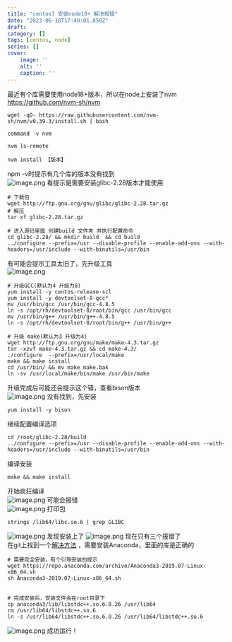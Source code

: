 ```yaml
---
title: "centos7 安装node18+ 解决报错"
date: "2023-06-18T17:40:01.850Z"
draft: 
category: [] 
tags: [centos, node]
series: []
cover: 
    image: ''
    alt: ''
    caption: ''
---
```

最近有个库需要使用node18+版本，所以在node上安装了nvm  
https://github.com/nvm-sh/nvm
```shell
wget -qO- https://raw.githubusercontent.com/nvm-sh/nvm/v0.39.3/install.sh | bash

command -v nvm

nvm ls-remote

nvm install 【版本】
```
npm -v时提示有几个库的版本没有找到  
![image.png](https://image.jysgdyc.top:443/images/blog/20230619012046.png)
看提示是需要安装glibc-2.28版本才能使用  
```shell
# 下载包
wget http://ftp.gnu.org/gnu/glibc/glibc-2.28.tar.gz
# 解压
tar xf glibc-2.28.tar.gz 

# 进入源码里面 创建build 文件夹 并执行配置命令
cd glibc-2.28/ && mkdir build  && cd build
../configure --prefix=/usr --disable-profile --enable-add-ons --with-headers=/usr/include --with-binutils=/usr/bin

```
有可能会提示工具太旧了，先升级工具  
![image.png](https://image.jysgdyc.top:443/images/blog/20230619012627.png)
```shell
# 升级GCC(默认为4 升级为8)
yum install -y centos-release-scl
yum install -y devtoolset-8-gcc*
mv /usr/bin/gcc /usr/bin/gcc-4.8.5
ln -s /opt/rh/devtoolset-8/root/bin/gcc /usr/bin/gcc
mv /usr/bin/g++ /usr/bin/g++-4.8.5
ln -s /opt/rh/devtoolset-8/root/bin/g++ /usr/bin/g++

# 升级 make(默认为3 升级为4)
wget http://ftp.gnu.org/gnu/make/make-4.3.tar.gz
tar -xzvf make-4.3.tar.gz && cd make-4.3/
./configure  --prefix=/usr/local/make
make && make install
cd /usr/bin/ && mv make make.bak
ln -sv /usr/local/make/bin/make /usr/bin/make
```
升级完成后可能还会提示这个错，查看bison版本  
![image.png](https://image.jysgdyc.top:443/images/blog/20230619012659.png)
没有找到，先安装  
```shell
yum install -y bison
```
继续配置编译选项  
```shell
cd /root/glibc-2.28/build
../configure --prefix=/usr --disable-profile --enable-add-ons --with-headers=/usr/include --with-binutils=/usr/bin
```
编译安装  
```shell
make && make install
```
开始疯狂编译  
![image.png](https://image.jysgdyc.top:443/images/blog/20230619012832.png)
可能会报错  
![image.png](https://image.jysgdyc.top:443/images/blog/20230619012916.png)
打印包  
```shell
strings /lib64/libc.so.6 | grep GLIBC
```
![image.png](https://image.jysgdyc.top:443/images/blog/20230619012943.png)
发现安装上了
![image.png](https://image.jysgdyc.top:443/images/blog/20230619012954.png)
现在只有三个报错了  
在git上找到一个[解决方法](https://github.com/coder/code-server/issues/766#issuecomment-525709055) ，需要安装Anaconda，里面的库是正确的  
```shell
# 需要完全安装，有个引导安装的提示
wget https://repo.anaconda.com/archive/Anaconda3-2019.07-Linux-x86_64.sh
sh Anaconda3-2019.07-Linux-x86_64.sh


# 完成安装后，安装文件会在root目录下
cp anaconda3/lib/libstdc++.so.6.0.26 /usr/lib64
rm /usr/lib64/libstdc++.so.6
ln -s /usr/lib64/libstdc++.so.6.0.26 /usr/lib64/libstdc++.so.6
```
![image.png](https://image.jysgdyc.top:443/images/blog/20230619013247.png)
成功运行！